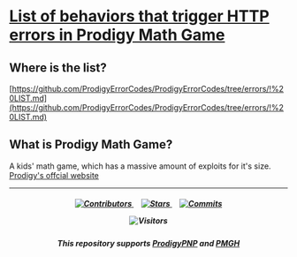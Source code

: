 # [List of behaviors that trigger HTTP errors in Prodigy Math Game](https://github.com/ProdigyErrorCodes/ProdigyErrorCodes/tree/errors/!%20LIST.md)

## Where is the list?

[https://github.com/ProdigyErrorCodes/ProdigyErrorCodes/tree/errors/!%20LIST.md](https://github.com/ProdigyErrorCodes/ProdigyErrorCodes/tree/errors/!%20LIST.md)

## What is Prodigy Math Game?
A kids' math game, which has a massive amount of exploits for it's size. [Prodigy's offcial website](https://www.prodigygame.com/main-en/)

______

<h5 align = "center">
  
  
  <a href = "https://github.com/ProdigyErrorCodes/ProdigyErrorCodes/graphs/contributors">
<img alt="Contributors" src="https://img.shields.io/github/contributors/ProdigyErrorCodes/ProdigyErrCodes?color=blue&label=Contributors&logo=CircleCI&logoColor=white&style=for-the-badge">
</a>⠀
  
  <a href = "https://github.com/ProdigyErrorCodes/ProdigyErrorCodes/stargazers">
    <img alt="Stars" src="https://img.shields.io/github/stars/ProdigyErrorCodes/ProdigyErrCodes?color=yellow&label=STARS&logo=GitHub&logoColor=white&style=for-the-badge">
  </a>⠀
  
<a href = "https://github.com/ProdigyErrorCodes/ProdigyErrorCodes/commits">  
  <img alt="Commits" src="https://img.shields.io/github/commit-activity/y/ProdigyErrorCodes/ProdigyErrCodes?color=purple&label=commits&logo=Git&logoColor=white&style=for-the-badge">
</a>
  
![Visitors](https://visitor-badge.glitch.me/badge?page_id=visitors&style=for-the-badge)
  
</h5>
<h4 align = "center"><i>This repository supports <a href = "https://github.com/ProdigyPNP">ProdigyPNP</a> and <a href = "https://github.com/Prodigy-Hacking">PMGH</a></i></h6>
